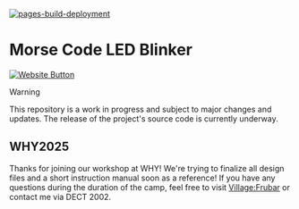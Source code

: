 [![pages-build-deployment](https://github.com/leandroebner/Morse-Code-LED-Blinker/actions/workflows/pages/pages-build-deployment/badge.svg)](https://github.com/leandroebner/Morse-Code-LED-Blinker/actions/workflows/pages/pages-build-deployment)

# Morse Code LED Blinker

[![Website Button](https://gist.githubusercontent.com/cxmeel/0dbc95191f239b631c3874f4ccf114e2/raw/documentation_learn.svg)](https://leandroebner.github.io/Morse-Code-LED-Blinker/)

> [!WARNING]
> This repository is a work in progress and subject to major changes and updates. The release of the project's source code is currently underway.

## WHY2025

Thanks for joining our workshop at WHY! We're trying to finalize all design files and a short instruction manual soon as a reference!
If you have any questions during the duration of the camp, feel free to visit [Village:Frubar](https://wiki.why2025.org/Village:Frubar) or contact me via DECT 2002.
